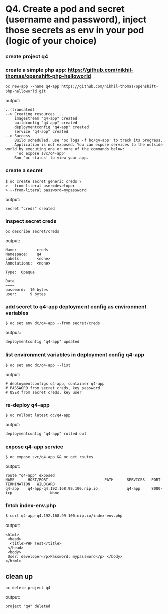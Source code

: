 # Q4. Create a pod and secret (username and password), inject those secrets as env in your pod (logic of your choice)

### create project q4

### create a simple php app: https://github.com/nikhil-thomas/openshift-php-helloworld

```
oc new-app --name q4-app https://github.com/nikhil-thomas/openshift-php-helloworld.git
```
output:
```
..(truncated)
--> Creating resources ...
    imagestream "q4-app" created
    buildconfig "q4-app" created
    deploymentconfig "q4-app" created
    service "q4-app" created
--> Success
    Build scheduled, use 'oc logs -f bc/q4-app' to track its progress.
    Application is not exposed. You can expose services to the outside world by executing one or more of the commands below:
     'oc expose svc/q4-app' 
    Run 'oc status' to view your app.
```

### create a secret
```
$ oc create secret generic creds \
> --from-literal user=developer
> --from-literal password=mypassword
```
output:
```
secret "creds" created
```

### inspect secret creds
```
oc describe secret/creds
```
output:
```
Name:         creds
Namespace:    q4
Labels:       <none>
Annotations:  <none>

Type:  Opaque

Data
====
password:  10 bytes
user:      9 bytes
```

### add secret to q4-app deployment config as environment variables
```
$ oc set env dc/q4-app --from secret/creds
```
outpus:
```
deploymentconfig "q4-app" updated
```
### list environment variables in deployment config q4-app
```
$ oc set enc dc/q4-app --list
```
output:
```
# deploymentconfigs q4-app, container q4-app
# PASSWORD from secret creds, key password
# USER from secret creds, key user
```

### re-deploy q4-app
```
$ oc rollout latest dc/q4-app
```
output:
```
deploymentconfig "q4-app" rolled out
```

### expose q4-app service
```
$ oc expose svc/q4-app && oc get routes
```
output:
```
route "q4-app" exposed
NAME      HOST/PORT                         PATH      SERVICES   PORT       TERMINATION   WILDCARD
q4-app    q4-app-q4.192.168.99.100.nip.io             q4-app     8080-tcp                 None
```

### fetch index-env.php
```
$ curl q4-app-q4.192.168.99.100.nip.io/index-env.php
```
output:
```
<html>
 <head>
  <title>PHP Test</title>
 </head>
 <body>
 User: developer</p>Password: mypassword</p> </body>
</html>
```

## clean up
```
oc delete project q4
```
output:
```
project "q4" deleted
```
